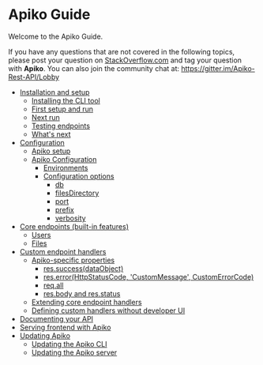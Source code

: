 # Apiko Guide

Welcome to the Apiko Guide.

If you have any questions that are not covered in the following topics, please post your question on [StackOverflow.com](http://stackoverflow.com/) and tag your question with **Apiko**. You can also join the community chat at: https://gitter.im/Apiko-Rest-API/Lobby

* [Installation and setup](Installation%20and%20setup.md)
    - [Installing the CLI tool](Installation%20and%20setup.md#installing-the-cli-tool)
    - [First setup and run](Installation%20and%20setup.md#first-setup-and-run)
    - [Next run](Installation%20and%20setup.md#next-run)
    - [Testing endpoints](Installation%20and%20setup.md#testing-endpoints)
    - [What's next](Installation%20and%20setup.md#whats-next)
* [Configuration](Configuration.md)
    - [Apiko setup](Configuration.md#apiko-setup)
    - [Apiko Configuration](Configuration.md#apiko-configuration)
        - [Environments](Configuration.md#environments)
        - [Configuration options](Configuration.md#configuration-options)
            - [db](Configuration.md#db)
            - [filesDirectory](Configuration.md#filesdirectory)
            - [port](Configuration.md#port)
            - [prefix](Configuration.md#prefix)
            - [verbosity](Configuration.md#verbosity)
* [Core endpoints (built-in features)](Core%20endpoints%20(built-in%20features).md)
    - [Users](Core%20endpoints%20(built-in%20features).md#users)
    - [Files](Core%20endpoints%20(built-in%20features).md#files)
* [Custom endpoint handlers](Custom%20endpoint%20handlers.md#custom-endpoint-handlers)
    - [Apiko-specific properties](Custom%20endpoint%20handlers.md#apiko-specific-properties)
        - [res.success(dataObject)](Custom%20endpoint%20handlers.md#ressuccessdataobject)
        - [res.error(HttpStatusCode, 'CustomMessage', CustomErrorCode)](Custom%20endpoint%20handlers.md#reserrorhttpstatuscode-custommessage-customerrorcode)
        - [req.all](Custom%20endpoint%20handlers.md#reqall)
        - [res.body and res.status](Custom%20endpoint%20handlers.md#resbody-and-resstatus)
    - [Extending core endpoint handlers](Custom%20endpoint%20handlers.md#extending-core-endpoint-handlers)
    - [Defining custom handlers without developer UI](Custom%20endpoint%20handlers.md#defining-custom-handlers-without-developer-ui)
* [Documenting your API](Documenting%20your%20API.md)
* [Serving frontend with Apiko](Serving%20frontend%20with%20Apiko.md)
* [Updating Apiko](Updating%20Apiko.md)
    - [Updating the Apiko CLI](Updating%20Apiko.md#updating-the-apiko-cli)
    - [Updating the Apiko server](Updating%20Apiko.md#updating-the-apiko-server)
